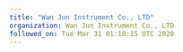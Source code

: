 ```yaml
---
title: "Wan Jun Instrument Co., LTD"
organization: Wan Jun Instrument Co., LTD
followed_on: Tue Mar 31 01:18:15 UTC 2020
---
```

